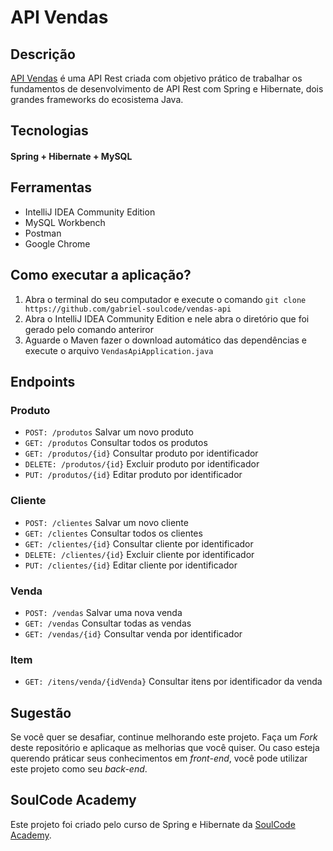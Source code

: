 # API Vendas

## Descrição
[API Vendas](https://github.com/gabriel-soulcode/vendas-api) é uma API Rest criada com objetivo prático de trabalhar os fundamentos de desenvolvimento de API Rest
com Spring e Hibernate, dois grandes frameworks do ecosistema Java.

## Tecnologias
#### Spring + Hibernate + MySQL

## Ferramentas
* IntelliJ IDEA Community Edition
* MySQL Workbench
* Postman
* Google Chrome

## Como executar a aplicação?
1. Abra o terminal do seu computador e execute o comando `git clone https://github.com/gabriel-soulcode/vendas-api`
2. Abra o IntelliJ IDEA Community Edition e nele abra o diretório que foi gerado pelo comando anteriror
3. Aguarde o Maven fazer o download automático das dependências e execute o arquivo `VendasApiApplication.java`

## Endpoints

### Produto
* `POST: /produtos` Salvar um novo produto
* `GET: /produtos` Consultar todos os produtos
* `GET: /produtos/{id}` Consultar produto por identificador
* `DELETE: /produtos/{id}` Excluir produto por identificador
* `PUT: /produtos/{id}` Editar produto por identificador

### Cliente
* `POST: /clientes` Salvar um novo cliente
* `GET: /clientes` Consultar todos os clientes
* `GET: /clientes/{id}` Consultar cliente por identificador
* `DELETE: /clientes/{id}` Excluir cliente por identificador
* `PUT: /clientes/{id}` Editar cliente por identificador

### Venda
* `POST: /vendas` Salvar uma nova venda
* `GET: /vendas` Consultar todas as vendas
* `GET: /vendas/{id}` Consultar venda por identificador



### Item
* `GET: /itens/venda/{idVenda}` Consultar itens por identificador da venda

## Sugestão
Se você quer se desafiar, continue melhorando este projeto. Faça um _Fork_ deste repositório e aplicaque as melhorias que você quiser. Ou caso esteja querendo práticar
seus conhecimentos em _front-end_, você pode utilizar este projeto como seu _back-end_.

## SoulCode Academy
Este projeto foi criado pelo curso de Spring e Hibernate da [SoulCode Academy](https://soulcode.com).
